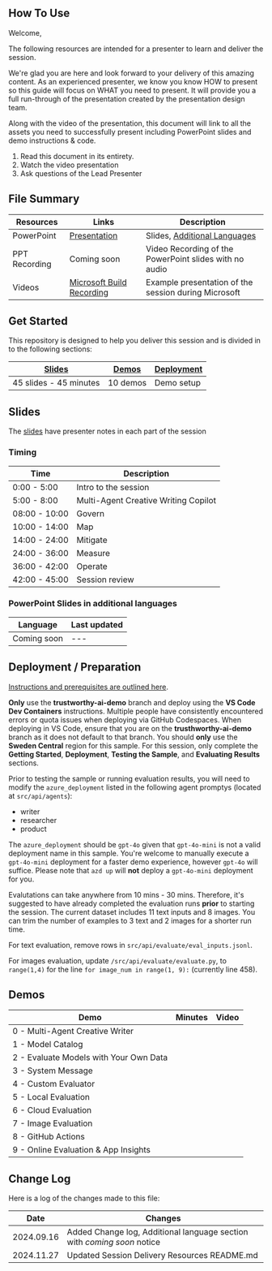 ## How To Use

Welcome,

The following resources are intended for a presenter to learn and deliver the session.

We're glad you are here and look forward to your delivery of this amazing content. As an experienced presenter, we know you know HOW to present so this guide will focus on WHAT you need to present. It will provide you a full run-through of the presentation created by the presentation design team.

Along with the video of the presentation, this document will link to all the assets you need to successfully present including PowerPoint slides and demo instructions &
code.

1. Read this document in its entirety.
2. Watch the video presentation
3. Ask questions of the Lead Presenter

## File Summary

| Resources          | Links                            | Description |
|-------------------|----------------------------------|-------------------|
| PowerPoint        | [Presentation](https://aka.ms/AAs1zub) | Slides, [Additional Languages](#powerpoint-slides-in-additional-languages) |
| PPT Recording     | Coming soon | Video Recording of the PowerPoint slides with no audio |
| Videos            | [Microsoft Build Recording](https://www.youtube.com/watch?v=FHeVBfqelts&t=1470s) | Example presentation of the session during Microsoft |

## Get Started

This repository is designed to help you deliver this session and is divided in to the following sections:

| [Slides](#slides) | [Demos](#demos) | [Deployment](#deployment--preparation) | 
|-------------------|---------------------------|--------------------------------------
| 45 slides - 45 minutes| 10 demos | Demo setup

## Slides

The [slides](https://aka.ms/AAs1zub) have presenter notes in each part of the session

### Timing

| Time        | Description 
--------------|-------------
0:00 - 5:00   | Intro to the session 
5:00 - 8:00   | Multi-Agent Creative Writing Copilot
08:00 - 10:00 | Govern
10:00 - 14:00 | Map
14:00 - 24:00 | Mitigate
24:00 - 36:00 | Measure
36:00 - 42:00 | Operate
42:00 - 45:00 | Session review

### PowerPoint Slides in additional languages
| Language | Last updated | 
|------------------- | ---- |
| Coming soon | --- | 


## Deployment / Preparation

[Instructions and prerequisites are outlined here](https://github.com/Azure-Samples/contoso-creative-writer/tree/trustworthy-ai-demo?tab=readme-ov-file#vs-code-dev-containers). 

**Only** use the **trustworthy-ai-demo** branch and deploy using the **VS Code Dev Containers** instructions. Multiple people have consistently encountered errors or quota issues when deploying via GitHub Codespaces. When deploying in VS Code, ensure that you are on the **trusthworthy-ai-demo** branch as it does not default to that branch. You should **only** use the **Sweden Central** region for this sample. For this session, only complete the **Getting Started**, **Deployment**, **Testing the Sample**, and **Evaluating Results** sections.

Prior to testing the sample or running evaluation results, you will need to modify the `azure_deployment` listed in the following agent promptys (located at `src/api/agents`):
- writer
- researcher
- product

The `azure_deployment` should be `gpt-4o` given that `gpt-4o-mini` is not a valid deployment name in this sample. You're welcome to manually execute a `gpt-4o-mini` deployment for a faster demo experience, however `gpt-4o` will suffice. Please note that `azd up` will **not** deploy a `gpt-4o-mini` deployment for you.

Evalutations can take anywhere from 10 mins - 30 mins. Therefore, it's suggested to have already completed the evaluation runs **prior** to starting the session. The current dataset includes 11 text inputs and 8 images. You can trim the number of examples to 3 text and 2 images for a shorter run time.

For text evaluation, remove rows in `src/api/evaluate/eval_inputs.jsonl`.

For images evaluation, update `/src/api/evaluate/evaluate.py`, to `range(1,4)` for the line `for image_num in range(1, 9):` (currently line 458).

## Demos

| Demo 	                                                                                               | Minutes | Video |
-------------------------------------------------------------------------------------------------------|---------|----------------- | 
|  0 - Multi-Agent Creative Writer |        |  |
|  1 - Model Catalog         |  |
|  2 - Evaluate Models with Your Own Data |        | |
|  3 - System Message |       |  |
|  4 - Custom Evaluator |        |  |
|  5 - Local Evaluation |        |  |
|  6 - Cloud Evaluation |       | |
|  7 - Image Evaluation |       | |
|  8 - GitHub Actions |       | |
|  9 - Online Evaluation & App Insights |       | |

## Change Log

Here is a log of the changes made to this file:

| Date       | Changes |
|------------|---------|
| 2024.09.16 | Added Change log, Additional language section with *coming soon* notice |
| 2024.11.27 | Updated Session Delivery Resources README.md |
